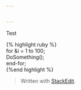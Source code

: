 ```yaml
---


---
```


<p>Test</p>
<p>{% highlight ruby %}<br>
for &amp;i = 1 to 100;<br>
DoSomething();<br>
end-for;<br>
{%end highlight %}</p>
<blockquote>
<p>Written with <a href="https://stackedit.io/">StackEdit</a>.</p>
</blockquote>

